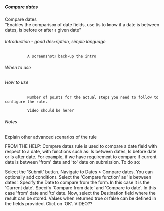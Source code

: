 ##### Compare dates 
Compare dates	
"Enables the comparison of date fields, use tis to know if a date is between dates, is before or after a given date"		

###### Introduction - good description, simple language 

              A screenshots back-up the intro

###### When to use 


###### How to use

              Number of points for the actual steps you need to follow to configure the rule.
    
              Video should be here?   

###### Notes

Explain other advanced scenarios of the rule



FROM THE HELP:
Compare dates rule is used to compare a date field with respect to a date, with functions such as: Is between dates, Is before date or Is after date. For example, if we have requirement to compare if current date is between 'from' date and 'to' date on submission. To do so: 

Select the 'Submit' button.
Navigate to Dates > Compare dates.
You can optionally add conditions.
Select the 'Compare function' as 'Is between dates'.
Specify the Date to compare from the form. In this case it is the 'Current date'.
Specify 'Compare from date' and 'Compare to date'. In this case 'from' date and 'to' date.
Now, select the Destination field where the result can be stored. Values when returned true or false can be defined in the fields provided.
Click on 'OK'.
VIDEO??


